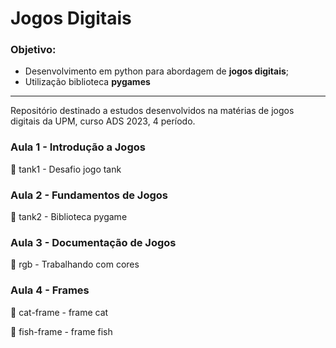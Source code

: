 # Jogos Digitais

### Objetivo:

* Desenvolvimento em python para abordagem de **jogos digitais**;
* Utilização biblioteca **pygames**

---

Repositório destinado a estudos desenvolvidos na matérias de jogos digitais da UPM, curso ADS 2023, 4 período.

### Aula 1 - Introdução a Jogos
📁 tank1 - Desafio jogo tank

### Aula 2 - Fundamentos de Jogos
📁 tank2 - Biblioteca pygame

### Aula 3 - Documentação de Jogos
📁 rgb - Trabalhando com cores

### Aula 4 - Frames
📁 cat-frame - frame cat

📁 fish-frame - frame fish